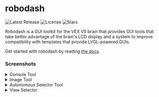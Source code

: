 # robodash

![Latest Release](https://img.shields.io/github/v/release/unwieldycat/robodash)
![License](https://img.shields.io/github/license/unwieldycat/robodash)
![Stars](https://img.shields.io/github/stars/unwieldycat/robodash)

Robodash is a GUI toolkit for the VEX V5 brain that provides GUI tools that
take better advantage of the brain's LCD display and a
system to improve compatibility with templates that provide LVGL-powered
GUIs.

Get started with robodash by reading
[the docs](https://unwieldycat.github.io/robodash/).

### Screenshots

<details>
<summary>Console Tool</summary>

![The robodash image display](./docs/source/img/console.png)

</details>

<details>
<summary>Image Tool</summary>

![The robodash image display](./docs/source/img/image.png)

</details>

<details>
<summary>Autonomous Selector Tool</summary>

![The robodash selector](./docs/source/img/selector.png)

</details>

<details>
<summary>View Selector</summary>

![The robodash view switcher](./docs/source/img/view_selector.png)

</details>
